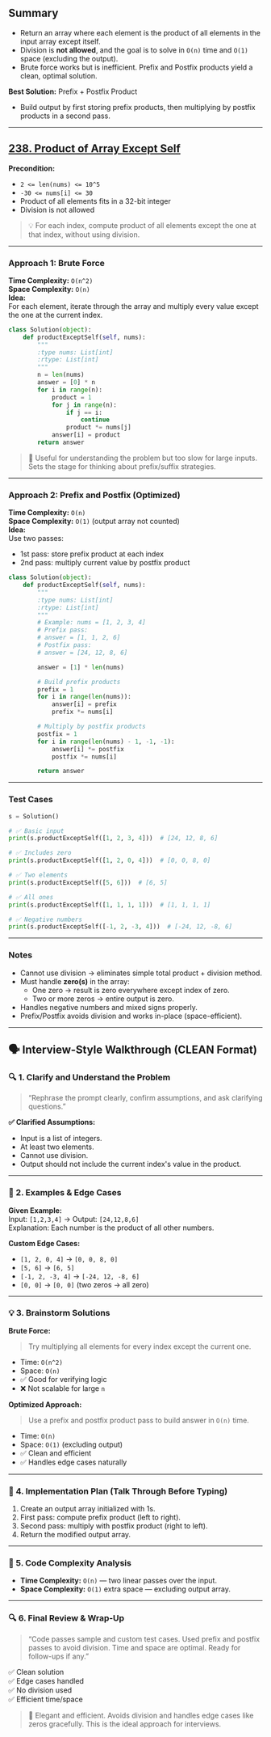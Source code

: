 ## Summary
- Return an array where each element is the product of all elements in the input array except itself.
- Division is **not allowed**, and the goal is to solve in `O(n)` time and `O(1)` space (excluding the output).
- Brute force works but is inefficient. Prefix and Postfix products yield a clean, optimal solution.

**Best Solution:** Prefix + Postfix Product  
- Build output by first storing prefix products, then multiplying by postfix products in a second pass.

---

## [238. Product of Array Except Self](https://leetcode.com/problems/product-of-array-except-self/)
**Precondition:**  
- `2 <= len(nums) <= 10^5`  
- `-30 <= nums[i] <= 30`  
- Product of all elements fits in a 32-bit integer  
- Division is not allowed

> 💡 For each index, compute product of all elements except the one at that index, without using division.

---

### Approach 1: Brute Force
**Time Complexity:** `O(n^2)`  
**Space Complexity:** `O(n)`  
**Idea:**  
For each element, iterate through the array and multiply every value except the one at the current index.

```python
class Solution(object):
    def productExceptSelf(self, nums):
        """
        :type nums: List[int]
        :rtype: List[int]
        """
        n = len(nums)
        answer = [0] * n
        for i in range(n):
            product = 1
            for j in range(n):
                if j == i:
                    continue
                product *= nums[j]
            answer[i] = product
        return answer
```

> 🧠 Useful for understanding the problem but too slow for large inputs. Sets the stage for thinking about prefix/suffix strategies.

---

### Approach 2: Prefix and Postfix (Optimized)
**Time Complexity:** `O(n)`  
**Space Complexity:** `O(1)` (output array not counted)  
**Idea:**  
Use two passes:  
- 1st pass: store prefix product at each index  
- 2nd pass: multiply current value by postfix product

```python
class Solution(object):
    def productExceptSelf(self, nums):
        """
        :type nums: List[int]
        :rtype: List[int]
        """
        # Example: nums = [1, 2, 3, 4]
        # Prefix pass:
        # answer = [1, 1, 2, 6]
        # Postfix pass:
        # answer = [24, 12, 8, 6]

        answer = [1] * len(nums)

        # Build prefix products
        prefix = 1
        for i in range(len(nums)):
            answer[i] = prefix
            prefix *= nums[i]

        # Multiply by postfix products
        postfix = 1
        for i in range(len(nums) - 1, -1, -1):
            answer[i] *= postfix
            postfix *= nums[i]

        return answer
```

---

### Test Cases
```python
s = Solution()

# ✅ Basic input
print(s.productExceptSelf([1, 2, 3, 4]))  # [24, 12, 8, 6]

# ✅ Includes zero
print(s.productExceptSelf([1, 2, 0, 4]))  # [0, 0, 8, 0]

# ✅ Two elements
print(s.productExceptSelf([5, 6]))  # [6, 5]

# ✅ All ones
print(s.productExceptSelf([1, 1, 1, 1]))  # [1, 1, 1, 1]

# ✅ Negative numbers
print(s.productExceptSelf([-1, 2, -3, 4]))  # [-24, 12, -8, 6]
```

---

### Notes
- Cannot use division → eliminates simple total product + division method.
- Must handle **zero(s)** in the array:
  - One zero → result is zero everywhere except index of zero.
  - Two or more zeros → entire output is zero.
- Handles negative numbers and mixed signs properly.
- Prefix/Postfix avoids division and works in-place (space-efficient).

---

## 🗣️ Interview-Style Walkthrough (CLEAN Format)

### 🔍 1. Clarify and Understand the Problem
> “Rephrase the prompt clearly, confirm assumptions, and ask clarifying questions.”

**✅ Clarified Assumptions:**
- Input is a list of integers.
- At least two elements.
- Cannot use division.
- Output should not include the current index's value in the product.

---

### 🔬 2. Examples & Edge Cases

**Given Example:**  
Input: `[1,2,3,4]` → Output: `[24,12,8,6]`  
Explanation: Each number is the product of all other numbers.

**Custom Edge Cases:**  
- `[1, 2, 0, 4]` → `[0, 0, 8, 0]`  
- `[5, 6]` → `[6, 5]`  
- `[-1, 2, -3, 4]` → `[-24, 12, -8, 6]`  
- `[0, 0]` → `[0, 0]` (two zeros → all zero)

---

### 💡 3. Brainstorm Solutions

**Brute Force:**
> Try multiplying all elements for every index except the current one.

- Time: `O(n^2)`
- Space: `O(n)`
- ✅ Good for verifying logic
- ❌ Not scalable for large `n`

**Optimized Approach:**
> Use a prefix and postfix product pass to build answer in `O(n)` time.

- Time: `O(n)`
- Space: `O(1)` (excluding output)
- ✅ Clean and efficient
- ✅ Handles edge cases naturally

---

### 🧱 4. Implementation Plan (Talk Through Before Typing)

1. Create an output array initialized with 1s.
2. First pass: compute prefix product (left to right).
3. Second pass: multiply with postfix product (right to left).
4. Return the modified output array.

---

### 🧠 5. Code Complexity Analysis

- **Time Complexity:** `O(n)` — two linear passes over the input.
- **Space Complexity:** `O(1)` extra space — excluding output array.

---

### 🔍 6. Final Review & Wrap-Up

> “Code passes sample and custom test cases. Used prefix and postfix passes to avoid division. Time and space are optimal. Ready for follow-ups if any.”

✅ Clean solution  
✅ Edge cases handled  
✅ No division used  
✅ Efficient time/space  


> 🧠 Elegant and efficient. Avoids division and handles edge cases like zeros gracefully. This is the ideal approach for interviews.

```
